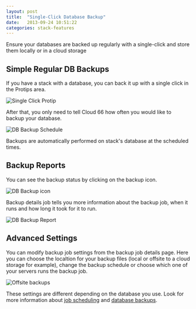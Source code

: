 ```yaml
---
layout: post
title:  "Single-Click Database Backup"
date:   2013-09-24 10:51:22
categories: stack-features
---
```


<p class="lead">Ensure your databases are backed up regularly with a single-click and store them locally or in a cloud storage</p>

## Simple Regular DB Backups
If you have a stack with a database, you can back it up with a single click in the Protips area.

![Single Click Protip](http://cdn.cloud66.com.s3.amazonaws.com/images/help/single_click_backups.png)

After that, you only need to tell Cloud 66 how often you would like to backup your database.

![DB Backup Schedule](http://cdn.cloud66.com.s3.amazonaws.com/images/help/single_click_backup_schedule.png)

Backups are automatically performed on stack's database at the scheduled times.

## Backup Reports
You can see the backup status by clicking on the backup icon.

![DB Backup icon](http://cdn.cloud66.com.s3.amazonaws.com/images/help/single_click_backup_icon.png)

Backup details job tells you more information about the backup job, when it runs and how long it took for it to run.

![DB Backup Report](http://cdn.cloud66.com.s3.amazonaws.com/images/help/db_backup_report.png)

## Advanced Settings
You can modify backup job settings from the backup job details page. Here you can choose the localtion for your backup files (local or offsite to a cloud storage for example), change the backup schedule or choose which one of your servers runs the backup job.

![Offsite backups](http://cdn.cloud66.com.s3.amazonaws.com/images/help/off_site_backups.png)

These settings are different depending on the database you use. Look for more information about [job scheduling](/add-ins/settingup_schedules.html) and [database backups](/add-ins/mysql-backup.html).
